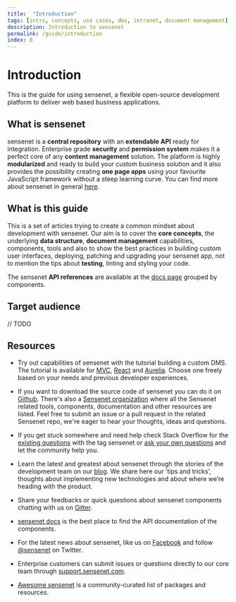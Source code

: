 ```yaml
---
title:  "Introduction"
tags: [intro, concepts, use cases, dms, intranet, document management]
description: Introduction to sensenet
permalink: /guide/introduction
index: 0
---
```


# Introduction

This is the guide for using sensenet, a flexible open-source development platform to deliver web based business applications.

## What is sensenet

sensenet is a <strong>central repository</strong> with an <strong>extendable API</strong> ready for integration. Enterprise grade <strong>security</strong> and <strong>permission system</strong> makes it a perfect core of any <strong>content management</strong> solution. The platform is highly <strong>modularized</strong> and ready to build your custom business solution and it also provides the possibility creating <strong>one page apps</strong> using your favourite JavaScript framework without a steep learning curve. You can find more about sensenet in general [here](/guide/introduction/what-is-sensenet).

## What is this guide

This is a set of articles trying to create a common mindset about development with sensenet. Our aim is to cover the <strong>core concepts</strong>, the underlying <strong>data structure</strong>, <strong>document management</strong> capabilities, components, tools and also to show the best practices in building custom user interfaces, deploying, patching and upgrading your sensenet app, not to mention the tips about <strong>testing</strong>, linting and styling your code.

The sensenet <strong>API references</strong> are available at the [docs page](/docs/) grouped by components.

## Target audience

// TODO

## Resources

- Try out capabilities of sensenet with the tutorial building a custom DMS. The tutorial is available for [MVC](/tutorials/mvc/getting-started), [React](/tutorials/react/getting-started) and [Aurelia](/tutorials/aurelia/getting-started). Choose one freely based on your needs and previous developer experiences.

- If you want to download the source code of sensenet you can do it on [Github](https://github.com/Sensenet/sensenet). There's also a [Sensenet organization](https://github.com/Sensenet) where all the Sensenet related tools, components, documentation and other resources are listed.
Feel free to submit an issue or a pull request in the related Sensenet repo, we're eager to hear your thoughts, ideas and questions.

- If you get stuck somewhere and need help check Stack Overflow for the [existing questions](http://stackoverflow.com/questions/tagged/sensenet) with the tag sensenet or [ask your own questions](http://stackoverflow.com/questions/ask?tags=sensenet) and let the community help you.

- Learn the latest and greatest about sensenet through the stories of the development team on our [blog](/blog/). We share here our ’tips and tricks’, thoughts about implementing new technologies and about where we’re heading with the product.

- Share your feedbacks or quick questions about sensenet components chatting with us on [Gitter](https://gitter.im/SenseNet/sensenet).

- [sensenet docs](/docs/) is the best place to find the API documentation of the components.

- For the latest news about sensenet, like us on [Facebook](https://www.facebook.com/sensenetcms/) and follow [@sensenet](https://twitter.com/sensenet) on Twitter.

- Enterprise customers can submit issues or questions directly to our core team through [support.sensenet.com](https://support.sensenet.com/).

- [Awesome sensenet](https://github.com/SenseNet/awesome-sensenet) is a community-curated list of packages and resources.
